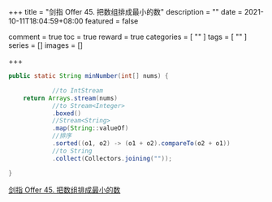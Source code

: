 +++
title = "剑指 Offer 45. 把数组排成最小的数"
description = ""
date = 2021-10-11T18:04:59+08:00
featured = false

comment = true
toc = true
reward = true
categories = [
  ""
]
tags = [
  ""
]
series = []
images = []

+++



```java
public static String minNumber(int[] nums) {

            //to IntStream
    return Arrays.stream(nums)
            //to Stream<Integer>
            .boxed()
            //Stream<String>
            .map(String::valueOf)
            //排序
            .sorted((o1, o2) -> (o1 + o2).compareTo(o2 + o1))
            //to String
            .collect(Collectors.joining(""));

}
```

[剑指 Offer 45. 把数组排成最小的数](https://leetcode-cn.com/problems/ba-shu-zu-pai-cheng-zui-xiao-de-shu-lcof/)

